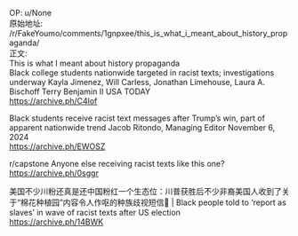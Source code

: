 
OP: u/None  
原始地址: /r/FakeYoumo/comments/1gnpxee/this_is_what_i_meant_about_history_propaganda/  
正文:  
This is what I meant about history propaganda  
Black college students nationwide targeted in racist texts; investigations underway Kayla Jimenez, Will Carless, Jonathan Limehouse, Laura A. Bischoff Terry Benjamin II USA TODAY  
https://archive.ph/C4lof  

Black students receive racist text messages after Trump’s win, part of apparent nationwide trend Jacob Ritondo, Managing Editor November 6, 2024  
https://archive.ph/EWOSZ  

r/capstone Anyone else receiving racist texts like this one?   
https://archive.ph/0sggr  

美国不少川粉还真是还中国粉红一个生态位：川普获胜后不少非裔美国人收到了关于“棉花种植园”内容令人作呕的种族歧视短信🤮 | Black people told to ‘report as slaves’ in wave of racist texts after US election  
https://archive.ph/14BWK  

